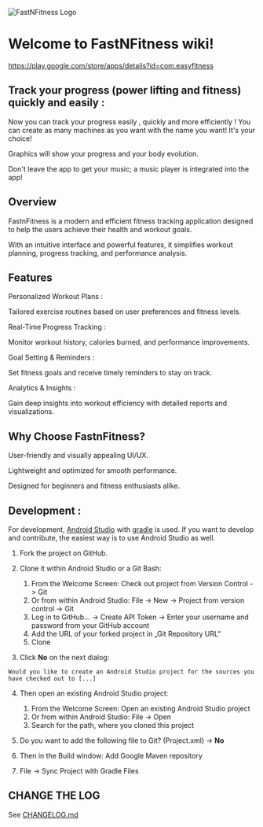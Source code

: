 ![FastNFitness Logo](https://lh3.googleusercontent.com/KKJw0HA9fD2g9mZMhzzeretD4Tvkr7-wPVzl7WMTTXiiqO6ikS5SqR5X9E8i2HPrNQ=w300)
# Welcome to FastNFitness wiki!

https://play.google.com/store/apps/details?id=com.easyfitness 

## Track your progress (power lifting and fitness) quickly and easily :

Now you can track your progress easily , quickly and more efficiently ! 
You can create as many machines as you want with the name you want! 
It's your choice! 

Graphics will show your progress and your body evolution. 

Don't leave the app to get your music; a music player is integrated into the app!

## Overview

FastnFitness is a modern and efficient fitness tracking application designed to help the users achieve their health and workout goals.

With an intuitive interface and powerful features, it simplifies workout planning, progress tracking, and performance analysis.

## Features

Personalized Workout Plans : 

Tailored exercise routines based on user preferences and fitness levels.

Real-Time Progress Tracking :

Monitor workout history, calories burned, and performance improvements.

Goal Setting & Reminders :

Set fitness goals and receive timely reminders to stay on track.

Analytics & Insights :

Gain deep insights into workout efficiency with detailed reports and visualizations.

## Why Choose FastnFitness?

User-friendly and visually appealing UI/UX.

Lightweight and optimized for smooth performance.

Designed for beginners and fitness enthusiasts alike.


## Development : 

For development, [Android Studio](https://developer.android.com/studio/) with [gradle](https://gradle.org/) is used. 
If you want to develop and contribute, the easiest way is to use Android Studio as well.

1. Fork the project on GitHub.

2. Clone it within Android Studio or a Git Bash:

    1. From the Welcome Screen: Check out project from Version Control -> Git
    1. Or from within Android Studio: File -> New -> Project from version control -> Git
    2. Log in to GitHub... -> Create API Token -> Enter your username and password from your GitHub account
    3. Add the URL of your forked project in „Git Repository URL“
    4. Clone

3. Click **No** on the next dialog: 

`Would you like to create an Android Studio project for the sources you have checked out to [...]`

4. Then open an existing Android Studio project:
    1. From the Welcome Screen: Open an existing Android Studio project
    1. Or from within Android Studio: File -> Open
    2. Search for the path, where you cloned this project

5. Do you want to add the following file to Git? (Project.xml) -> **No**

6. Then in the Build window: Add Google Maven repository

7. File -> Sync Project with Gradle Files



## CHANGE THE LOG



See [CHANGELOG.md](/CHANGELOG.md/)
